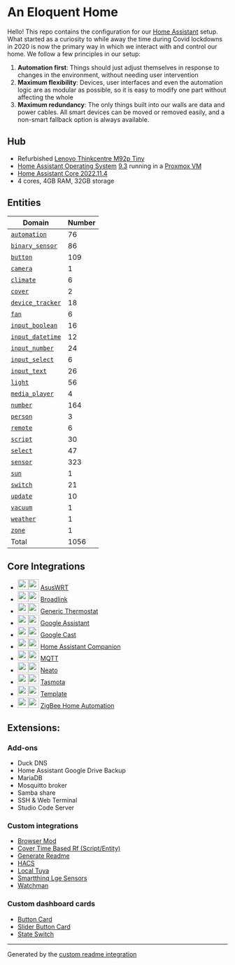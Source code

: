 # An Eloquent Home

Hello!  This repo contains the configuration for our [Home Assistant](https://www.home-assistant.io/) setup.  What started as a curiosity to while away the time during Covid lockdowns in 2020 is now the primary way in which we interact with and control our home.  We follow a few principles in our setup:
1. __Automation first__: Things should just adjust themselves in response to changes in the environment, without needing user intervention
2. __Maximum flexibility__: Devices, user interfaces and even the automation logic are as modular as possible, so it is easy to modify one part without affecting the whole
3. __Maximum redundancy__: The only things built into our walls are data and power cables.  All smart devices can be moved or removed easily, and a non-smart fallback option is always available.

## Hub
* Refurbished [Lenovo Thinkcentre M92p Tiny](https://www.lenovo.com/hk/en/desktops-and-all-in-ones/thinkcentre/m-series-tiny/2941/p/11TC1TMM92P2941)
* [Home Assistant Operating System](https://www.home-assistant.io/installation/alternative) [9.3](https://github.com/home-assistant/operating-system/releases/tag/9.3) running in a [Proxmox VM](https://www.proxmox.com/)
* [Home Assistant Core 2022.11.4](https://www.home-assistant.io/latest-release-notes/)
* 4 cores, 4GB RAM, 32GB storage

## Entities

Domain | Number
-- | --
[`automation`](https://www.home-assistant.io/components/automation) | 76
[`binary_sensor`](https://www.home-assistant.io/components/binary_sensor) | 86
[`button`](https://www.home-assistant.io/components/button) | 109
[`camera`](https://www.home-assistant.io/components/camera) | 1
[`climate`](https://www.home-assistant.io/components/climate) | 6
[`cover`](https://www.home-assistant.io/components/cover) | 2
[`device_tracker`](https://www.home-assistant.io/components/device_tracker) | 18
[`fan`](https://www.home-assistant.io/components/fan) | 6
[`input_boolean`](https://www.home-assistant.io/components/input_boolean) | 16
[`input_datetime`](https://www.home-assistant.io/components/input_datetime) | 12
[`input_number`](https://www.home-assistant.io/components/input_number) | 24
[`input_select`](https://www.home-assistant.io/components/input_select) | 6
[`input_text`](https://www.home-assistant.io/components/input_text) | 26
[`light`](https://www.home-assistant.io/components/light) | 56
[`media_player`](https://www.home-assistant.io/components/media_player) | 4
[`number`](https://www.home-assistant.io/components/number) | 164
[`person`](https://www.home-assistant.io/components/person) | 3
[`remote`](https://www.home-assistant.io/components/remote) | 6
[`script`](https://www.home-assistant.io/components/script) | 30
[`select`](https://www.home-assistant.io/components/select) | 47
[`sensor`](https://www.home-assistant.io/components/sensor) | 323
[`sun`](https://www.home-assistant.io/components/sun) | 1
[`switch`](https://www.home-assistant.io/components/switch) | 21
[`update`](https://www.home-assistant.io/components/update) | 10
[`vacuum`](https://www.home-assistant.io/components/vacuum) | 1
[`weather`](https://www.home-assistant.io/components/weather) | 1
[`zone`](https://www.home-assistant.io/components/zone) | 1
Total | 1056

## Core Integrations
- [<img src="https://brands.home-assistant.io/_/asuswrt/icon.png" height="24"/>](https://brands.home-assistant.io/_/asuswrt/dark_icon.png#gh-dark-mode-only)[<img src="https://brands.home-assistant.io/_/asuswrt/icon.png" height="24"/>](https://brands.home-assistant.io/_/asuswrt/icon.png#gh-light-mode-only) [AsusWRT](https://home-assistant.io/integrations/asuswrt)
- [<img src="https://brands.home-assistant.io/_/broadlink/icon.png" height="24"/>](https://brands.home-assistant.io/_/broadlink/dark_icon.png#gh-dark-mode-only)[<img src="https://brands.home-assistant.io/_/broadlink/icon.png" height="24"/>](https://brands.home-assistant.io/_/broadlink/icon.png#gh-light-mode-only) [Broadlink](https://home-assistant.io/integrations/broadlink)
- [<img src="https://brands.home-assistant.io/_/generic_thermostat/icon.png" height="24"/>](https://brands.home-assistant.io/_/generic_thermostat/dark_icon.png#gh-dark-mode-only)[<img src="https://brands.home-assistant.io/_/generic_thermostat/icon.png" height="24"/>](https://brands.home-assistant.io/_/generic_thermostat/icon.png#gh-light-mode-only) [Generic Thermostat](https://home-assistant.io/integrations/generic_thermostat)
- [<img src="https://brands.home-assistant.io/_/google_assistant/icon.png" height="24"/>](https://brands.home-assistant.io/_/google_assistant/dark_icon.png#gh-dark-mode-only)[<img src="https://brands.home-assistant.io/_/google_assistant/icon.png" height="24"/>](https://brands.home-assistant.io/_/google_assistant/icon.png#gh-light-mode-only) [Google Assistant](https://home-assistant.io/integrations/google_assistant)
- [<img src="https://brands.home-assistant.io/_/cast/icon.png" height="24"/>](https://brands.home-assistant.io/_/cast/dark_icon.png#gh-dark-mode-only)[<img src="https://brands.home-assistant.io/_/cast/icon.png" height="24"/>](https://brands.home-assistant.io/_/cast/icon.png#gh-light-mode-only) [Google Cast](https://home-assistant.io/integrations/cast)
- [<img src="https://brands.home-assistant.io/_/mobile_app/icon.png" height="24"/>](https://brands.home-assistant.io/_/mobile_app/dark_icon.png#gh-dark-mode-only)[<img src="https://brands.home-assistant.io/_/mobile_app/icon.png" height="24"/>](https://brands.home-assistant.io/_/mobile_app/icon.png#gh-light-mode-only) [Home Assistant Companion](https://home-assistant.io/integrations/mobile_app)
- [<img src="https://brands.home-assistant.io/_/mqtt/icon.png" height="24"/>](https://brands.home-assistant.io/_/mqtt/dark_icon.png#gh-dark-mode-only)[<img src="https://brands.home-assistant.io/_/mqtt/icon.png" height="24"/>](https://brands.home-assistant.io/_/mqtt/icon.png#gh-light-mode-only) [MQTT](https://home-assistant.io/integrations/mqtt)
- [<img src="https://brands.home-assistant.io/_/neato/icon.png" height="24"/>](https://brands.home-assistant.io/_/neato/dark_icon.png#gh-dark-mode-only)[<img src="https://brands.home-assistant.io/_/neato/icon.png" height="24"/>](https://brands.home-assistant.io/_/neato/icon.png#gh-light-mode-only) [Neato](https://home-assistant.io/integrations/neato)
- [<img src="https://brands.home-assistant.io/_/tasmota/icon.png" height="24"/>](https://brands.home-assistant.io/_/tasmota/dark_icon.png#gh-dark-mode-only)[<img src="https://brands.home-assistant.io/_/tasmota/icon.png" height="24"/>](https://brands.home-assistant.io/_/tasmota/icon.png#gh-light-mode-only) [Tasmota](https://home-assistant.io/integrations/tasmota)
- [<img src="https://brands.home-assistant.io/_/template/icon.png" height="24"/>](https://brands.home-assistant.io/_/template/dark_icon.png#gh-dark-mode-only)[<img src="https://brands.home-assistant.io/_/template/icon.png" height="24"/>](https://brands.home-assistant.io/_/template/icon.png#gh-light-mode-only) [Template](https://home-assistant.io/integrations/template)
- [<img src="https://brands.home-assistant.io/_/zha/icon.png" height="24"/>](https://brands.home-assistant.io/_/zha/dark_icon.png#gh-dark-mode-only)[<img src="https://brands.home-assistant.io/_/zha/icon.png" height="24"/>](https://brands.home-assistant.io/_/zha/icon.png#gh-light-mode-only) [ZigBee Home Automation](https://home-assistant.io/integrations/zha)
## Extensions:

### Add-ons
- Duck DNS
- Home Assistant Google Drive Backup
- MariaDB
- Mosquitto broker
- Samba share
- SSH & Web Terminal
- Studio Code Server

### Custom integrations
- [Browser Mod](https://github.com/thomasloven/hass-browser_mod)
- [Cover Time Based Rf (Script/Entity)](https://github.com/nagyrobi/home-assistant-custom-components-cover-rf-time-based)
- [Generate Readme](https://github.com/custom-components/readme)
- [HACS](https://github.com/hacs/integration)
- [Local Tuya](https://github.com/rospogrigio/localtuya)
- [Smartthinq Lge Sensors](https://github.com/ollo69/ha-smartthinq-sensors)
- [Watchman](https://github.com/dummylabs/thewatchman)

### Custom dashboard cards
- [Button Card](https://github.com/custom-cards/button-card)
- [Slider Button Card](https://github.com/rohankapoorcom/slider-button-card)
- [State Switch](https://github.com/thomasloven/lovelace-state-switch)

***

Generated by the [custom readme integration](https://github.com/custom-components/readme)